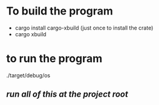 # To build the program
- cargo install cargo-xbuild (just once to install the crate)
- cargo xbuild

# to run the program 
./target/debug/os

## *run all of this at the project root*
